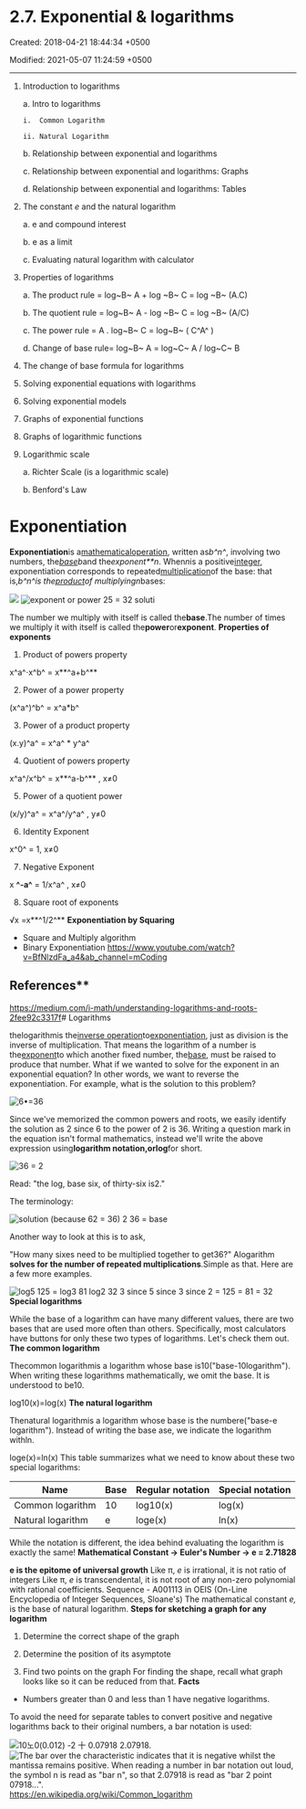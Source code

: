 # 2.7. Exponential & logarithms

Created: 2018-04-21 18:44:34 +0500

Modified: 2021-05-07 11:24:59 +0500

---

1.  Introduction to logarithms

    a.  Intro to logarithms

        i.  Common Logarithm

        ii. Natural Logarithm

    b.  Relationship between exponential and logarithms

    c.  Relationship between exponential and logarithms: Graphs

    d.  Relationship between exponential and logarithms: Tables

2.  The constant *e* and the natural logarithm

    a.  e and compound interest

    b.  e as a limit

    c.  Evaluating natural logarithm with calculator

3.  Properties of logarithms

    a.  The product rule = log~B~ A + log ~B~ C = log ~B~ (A.C)

    b.  The quotient rule = log~B~ A - log ~B~ C = log ~B~ (A/C)

    c.  The power rule = A . log~B~ C = log~B~ ( C^A^ )

    d.  Change of base rule= log~B~ A = log~C~ A / log~C~ B

4.  The change of base formula for logarithms

5.  Solving exponential equations with logarithms

6.  Solving exponential models

7.  Graphs of exponential functions

8.  Graphs of logarithmic functions

9.  Logarithmic scale

    a.  Richter Scale (is a logarithmic scale)

    b.  Benford's Law
# Exponentiation

**Exponentiation**is a[mathematical](https://en.wikipedia.org/wiki/Mathematics)[operation](https://en.wikipedia.org/wiki/Operation_(mathematics)), written as*b^n^*, involving two numbers, the[*base*](https://en.wikipedia.org/wiki/Base_(exponentiation))*b*and the*exponent**n*. When*n*is a positive[integer](https://en.wikipedia.org/wiki/Integer), exponentiation corresponds to repeated[multiplication](https://en.wikipedia.org/wiki/Multiplication)of the base: that is,*b^n^*is the[product](https://en.wikipedia.org/wiki/Product_(mathematics))of multiplying*n*bases:

![](media/2.7.-Exponential-&-logarithms-image1.png)
![exponent or power 25 = 32 soluti ](media/2.7.-Exponential-&-logarithms-image2.png)

The number we multiply with itself is called the**base**.The number of times we multiply it with itself is called the**power**or**exponent**.
**Properties of exponents**

1.  Product of powers property

x^a^⋅x^b^ = x**^a+b^**

2.  Power of a power property

(x^a^)^b^ = x^a*b^

3.  Power of a product property

(x.y)^a^ = x^a^ * y^a^

4.  Quotient of powers property

x^a^/x^b^ = x**^a-b^** , x≠0

5.  Power of a quotient power

(x/y)^a^ = x^a^/y^a^ , y≠0

6.  Identity Exponent

x^0^ = 1, x≠0

7.  Negative Exponent

x **^-a^** = 1/x^a^ , x≠0

8.  Square root of exponents

√x =x**^1/2^**
**Exponentiation by Squaring**
-   Square and Multiply algorithm
-   Binary Exponentiation
<https://www.youtube.com/watch?v=BfNlzdFa_a4&ab_channel=mCoding>

## References**

<https://medium.com/i-math/understanding-logarithms-and-roots-2fee92c3317f># Logarithms

thelogarithmis the[inverse operation](https://en.wikipedia.org/wiki/Inverse_operation)to[exponentiation](https://en.wikipedia.org/wiki/Exponentiation), just as division is the inverse of multiplication. That means the logarithm of a number is the[exponent](https://en.wikipedia.org/wiki/Exponent)to which another fixed number, the[base](https://en.wikipedia.org/wiki/Base_(exponentiation)), must be raised to produce that number.
What if we wanted to solve for the exponent in an exponential equation? In other words, we want to reverse the exponentiation. For example, what is the solution to this problem?

![6•=36 ](media/2.7.-Exponential-&-logarithms-image3.png)

Since we've memorized the common powers and roots, we easily identify the solution as 2 since 6 to the power of 2 is 36.
Writing a question mark in the equation isn't formal mathematics, instead we'll write the above expression using**logarithm notation,orlog**for short.

![36 = 2 ](media/2.7.-Exponential-&-logarithms-image4.png)

Read: "the log, base six, of thirty-six is2."

The terminology:

![solution (because 62 = 36) 2 36 = base ](media/2.7.-Exponential-&-logarithms-image5.png)

Another way to look at this is to ask,

"How many sixes need to be multiplied together to get36?"
Alogarithm **solves for the number of repeated multiplications**.Simple as that. Here are a few more examples.

![log5 125 = log3 81 log2 32 3 since 5 since 3 since 2 = 125 = 81 = 32 ](media/2.7.-Exponential-&-logarithms-image6.png)
**Special logarithms**

While the base of a logarithm can have many different values, there are two bases that are used more often than others.
Specifically, most calculators have buttons for only these two types of logarithms. Let's check them out.
**The common logarithm**

Thecommon logarithmis a logarithm whose base is10("base-10logarithm").
When writing these logarithms mathematically, we omit the base. It is understood to be10.

log10(x)=log(x)
**The natural logarithm**

Thenatural logarithmis a logarithm whose base is the numbere("base-e logarithm").
Instead of writing the base ase, we indicate the logarithm withln.

loge(x)=ln(x)
This table summarizes what we need to know about these two special logarithms:

| **Name**          | **Base** | **Regular notation** | **Special notation** |
|-------------------|----------|----------------------|----------------------|
| Common logarithm  | 10       | log10(x)             | log(x)               |
| Natural logarithm | e        | loge(x)              | ln(x)                |

While the notation is different, the idea behind evaluating the logarithm is exactly the same!
**Mathematical Constant -> Euler's Number -> e = 2.71828**

**e is the epitome of universal growth**
Like π, *e* is irrational, it is not ratio of integers
Like π, *e* is transcendental, it is not root of any non-zero polynomial with rational coefficients.
Sequence - A001113 in OEIS (On-Line Encyclopedia of Integer Sequences, Sloane's)
The mathematical constant *e,* is the base of natural logarithm.
**Steps for sketching a graph for any logarithm**

1. Determine the correct shape of the graph

2. Determine the position of its asymptote

3. Find two points on the graph
For finding the shape, recall what graph looks like so it can be reduced from that.
**Facts**
-   Numbers greater than 0 and less than 1 have negative logarithms.

To avoid the need for separate tables to convert positive and negative logarithms back to their original numbers, a bar notation is used:

![10노0(0.012) -2 十 0.07918 2.07918. ](media/2.7.-Exponential-&-logarithms-image7.png)
![The bar over the characteristic indicates that it is negative whilst the mantissa remains positive. When reading a number in bar notation out loud, the symbol n is read as "bar n", so that 2.07918 is read as "bar 2 point 07918...". ](media/2.7.-Exponential-&-logarithms-image8.png)
<https://en.wikipedia.org/wiki/Common_logarithm>